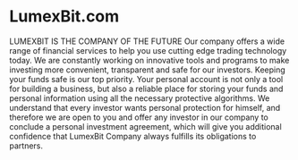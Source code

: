 # LumexBit.com
LUMEXBIT IS THE COMPANY OF THE FUTURE Our company offers a wide range of financial services to help you use cutting edge trading technology today.  We are constantly working on innovative tools and programs to make investing more convenient, transparent and safe for our investors.  Keeping your funds safe is our top priority. Your personal account is not only a tool for building a business, but also a reliable place for storing your funds and personal information using all the necessary protective algorithms.  We understand that every investor wants personal protection for himself, and therefore we are open to you and offer any investor in our company to conclude a personal investment agreement, which will give you additional confidence that LumexBit Company always fulfills its obligations to partners.
